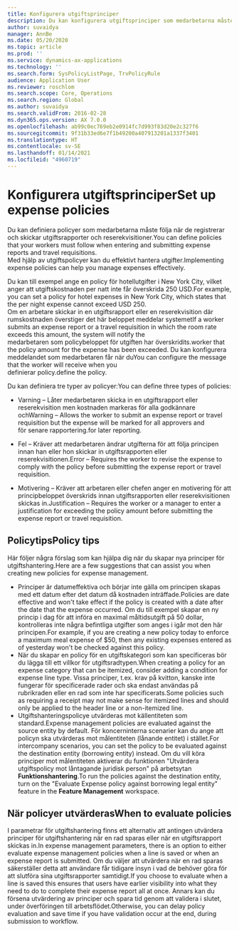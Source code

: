 ```yaml
---
title: Konfigurera utgiftsprinciper
description: Du kan konfigurera utgiftsprinciper som medarbetarna måste följa när de registrerar och skickar in utgiftsrapporter och reserekvisitioner i Microsoft Dynamics 365 Finance.
author: suvaidya
manager: AnnBe
ms.date: 05/20/2020
ms.topic: article
ms.prod: ''
ms.service: dynamics-ax-applications
ms.technology: ''
ms.search.form: SysPolicyListPage, TrvPolicyRule
audience: Application User
ms.reviewer: roschlom
ms.search.scope: Core, Operations
ms.search.region: Global
ms.author: suvaidya
ms.search.validFrom: 2016-02-28
ms.dyn365.ops.version: AX 7.0.0
ms.openlocfilehash: ab99c0ec769eb2e0914fc7d993f83d20e2c327f6
ms.sourcegitcommit: 9f31b33ed6e7f1b49200a407913201a1337f3401
ms.translationtype: HT
ms.contentlocale: sv-SE
ms.lasthandoff: 01/14/2021
ms.locfileid: "4960719"
---
```

# <a name="set-up-expense-policies"></a><span data-ttu-id="f29aa-103">Konfigurera utgiftsprinciper</span><span class="sxs-lookup"><span data-stu-id="f29aa-103">Set up expense policies</span></span>

<span data-ttu-id="f29aa-104">Du kan definiera policyer som medarbetarna måste följa när de registrerar och skickar utgiftsrapporter och reserekvisitioner.</span><span class="sxs-lookup"><span data-stu-id="f29aa-104">You can define policies that your workers must follow when entering and submitting expense reports and travel requisitions.</span></span>         
<span data-ttu-id="f29aa-105">Med hjälp av utgiftspolicyer kan du effektivt hantera utgifter.</span><span class="sxs-lookup"><span data-stu-id="f29aa-105">Implementing expense policies can help you manage expenses effectively.</span></span>         

<span data-ttu-id="f29aa-106">Du kan till exempel ange en policy för hotellutgifter i New York City, vilket anger att utgiftskostnaden per natt inte får överskrida 250 USD.</span><span class="sxs-lookup"><span data-stu-id="f29aa-106">For example, you can set a policy for hotel expenses in New York City, which states that the per night expense cannot exceed USD 250.</span></span>       
<span data-ttu-id="f29aa-107">Om en arbetare skickar in en utgiftsrapport eller en reserekvisition där rumskostnaden överstiger det här beloppet meddelar systemet</span><span class="sxs-lookup"><span data-stu-id="f29aa-107">If a worker submits an expense report or a travel requisition in which the room rate exceeds this amount, the system will notify the</span></span>        
<span data-ttu-id="f29aa-108">medarbetaren som policybeloppet för utgiften har överskridits.</span><span class="sxs-lookup"><span data-stu-id="f29aa-108">worker that the policy amount for the expense has been exceeded.</span></span> <span data-ttu-id="f29aa-109">Du kan konfigurera meddelandet som medarbetaren får när du</span><span class="sxs-lookup"><span data-stu-id="f29aa-109">You can configure the message that the worker will receive when you</span></span>        
<span data-ttu-id="f29aa-110">definierar policy.</span><span class="sxs-lookup"><span data-stu-id="f29aa-110">define the policy.</span></span>      
        
<span data-ttu-id="f29aa-111">Du kan definiera tre typer av policyer:</span><span class="sxs-lookup"><span data-stu-id="f29aa-111">You can define three types of policies:</span></span>         
        
- <span data-ttu-id="f29aa-112">Varning – Låter medarbetaren skicka in en utgiftsrapport eller reserekvisition men kostnaden markeras för alla godkännare och</span><span class="sxs-lookup"><span data-stu-id="f29aa-112">Warning – Allows the worker to submit an expense report or travel requisition but the expense will be marked for all approvers and</span></span>        
  <span data-ttu-id="f29aa-113">för senare rapportering.</span><span class="sxs-lookup"><span data-stu-id="f29aa-113">for later reporting.</span></span>        

- <span data-ttu-id="f29aa-114">Fel – Kräver att medarbetaren ändrar utgifterna för att följa principen innan han eller hon skickar in utgiftsrapporten eller reserekvisitionen.</span><span class="sxs-lookup"><span data-stu-id="f29aa-114">Error – Requires the worker to revise the expense to comply with the policy before submitting the expense report or travel requisition.</span></span>       
 
 - <span data-ttu-id="f29aa-115">Motivering – Kräver att arbetaren eller chefen anger en motivering för att principbeloppet överskrids innan utgiftsrapporten eller reserekvisitionen skickas in.</span><span class="sxs-lookup"><span data-stu-id="f29aa-115">Justification – Requires the worker or a manager to enter a justification for exceeding the policy amount before submitting the expense report or travel requisition.</span></span>        

## <a name="policy-tips"></a><span data-ttu-id="f29aa-116">Policytips</span><span class="sxs-lookup"><span data-stu-id="f29aa-116">Policy tips</span></span>
<span data-ttu-id="f29aa-117">Här följer några förslag som kan hjälpa dig när du skapar nya principer för utgiftshantering.</span><span class="sxs-lookup"><span data-stu-id="f29aa-117">Here are a few suggestions that can assist you when creating new policies for expense management.</span></span> 
* <span data-ttu-id="f29aa-118">Principer är datumeffektiva och börjar inte gälla om principen skapas med ett datum efter det datum då kostnaden inträffade.</span><span class="sxs-lookup"><span data-stu-id="f29aa-118">Policies are date effective and won't take effect if the policy is created with a date after the date that the expense occurred.</span></span> <span data-ttu-id="f29aa-119">Om du till exempel skapar en ny princip i dag för att införa en maximal måltidsutgift på 50 dollar, kontrolleras inte några befintliga utgifter som anges i igår mot den här principen.</span><span class="sxs-lookup"><span data-stu-id="f29aa-119">For example, if you are creating a new policy today to enforce a maximum meal expense of $50, then any existing expenses entered as of yesterday won't be checked against this policy.</span></span>
* <span data-ttu-id="f29aa-120">När du skapar en policy för en utgiftskategori som kan specificeras bör du lägga till ett villkor för utgiftsradtypen.</span><span class="sxs-lookup"><span data-stu-id="f29aa-120">When creating a policy for an expense category that can be itemized, consider adding a condition for expense line type.</span></span> <span data-ttu-id="f29aa-121">Vissa principer, t.ex. krav på kvitton, kanske inte fungerar för specificerade rader och ska endast användas på rubrikraden eller en rad som inte har specificerats.</span><span class="sxs-lookup"><span data-stu-id="f29aa-121">Some policies such as requiring a receipt may not make sense for itemized lines and should only be applied to the header line or a non-itemized line.</span></span> 
* <span data-ttu-id="f29aa-122">Utgiftshanteringspolicye utvärderas mot källentiteten som standard.</span><span class="sxs-lookup"><span data-stu-id="f29aa-122">Expense management policies are evaluated against the source entity by default.</span></span> <span data-ttu-id="f29aa-123">För koncerninterna scenarier kan du ange att policyn ska utvärderas mot målentiteten (lånande entitet) i stället.</span><span class="sxs-lookup"><span data-stu-id="f29aa-123">For intercompany scenarios, you can set the policy to be evaluated against the destination entity (borrowing entity) instead.</span></span> <span data-ttu-id="f29aa-124">Om du vill köra principer mot målentiteten aktiverar du funktionen "Utvärdera utgiftspolicy mot låntagande juridisk person" på arbetsytan **Funktionshantering**.</span><span class="sxs-lookup"><span data-stu-id="f29aa-124">To run the policies against the destination entity, turn on the "Evaluate Expense policy against borrowing legal entity" feature in the **Feature Management** workspace.</span></span>

## <a name="when-to-evaluate-policies"></a><span data-ttu-id="f29aa-125">När policyer utvärderas</span><span class="sxs-lookup"><span data-stu-id="f29aa-125">When to evaluate policies</span></span>

<span data-ttu-id="f29aa-126">I parametrar för utgiftshantering finns ett alternativ att antingen utvärdera principer för utgiftshantering när en rad sparas eller när en utgiftsrapport skickas in.</span><span class="sxs-lookup"><span data-stu-id="f29aa-126">In expense management parameters, there is an option to either evaluate expense management policies when a line is saved or when an expense report is submitted.</span></span> <span data-ttu-id="f29aa-127">Om du väljer att utvärdera när en rad sparas säkerställer detta att användare får tidigare insyn i vad de behöver göra för att slutföra sina utgiftsrapporter samtidigt.</span><span class="sxs-lookup"><span data-stu-id="f29aa-127">If you choose to evaluate when a line is saved this ensures that users have earlier visibility into what they need to do to complete their expense report all at once.</span></span> <span data-ttu-id="f29aa-128">Annars kan du försena utvärdering av principer och spara tid genom att validera i slutet, under överföringen till arbetsflödet.</span><span class="sxs-lookup"><span data-stu-id="f29aa-128">Otherwise, you can delay policy evaluation and save time if you have validation occur at the end, during submission to workflow.</span></span>
